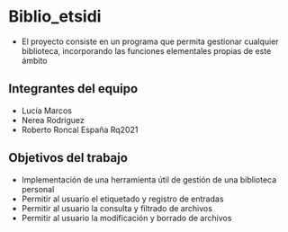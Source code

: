 # Biblio_etsidi

* El proyecto consiste en un programa que permita gestionar cualquier biblioteca, incorporando las funciones elementales propias de este ámbito

## Integrantes del equipo

* Lucía Marcos
* Nerea Rodriguez
* Roberto Roncal España Rq2021

## Objetivos del trabajo

* Implementación de una herramienta útil de gestión de una biblioteca personal
* Permitir al usuario el etiquetado y registro de entradas
* Permitir al usuario la consulta y filtrado de archivos
* Permitir al usuario la modificación y borrado de archivos

